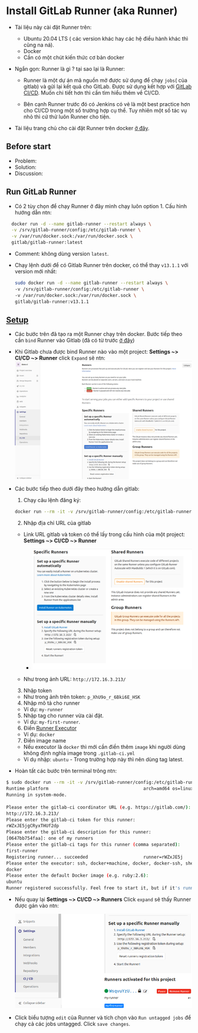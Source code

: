 # Install GitLab Runner (aka Runner)

- Tài liệu này cài đặt Runner trên:

  - Ubuntu 20.04 LTS ( các version khác hay các hệ điều hành khác thì cũng na ná).
  - Docker
  - Cần có một chút kiến thức cơ bản docker

- Ngắn gọn: Runner là gì ? tại sao lại là Runner:

  - Runner là một dự án mã nguồn mở được sử dụng để chạy `jobs`( của gitlab) và gửi lại kết quả cho GitLab. Được sử dụng kết hợp với [GitLab CI/CD](https://about.gitlab.com/stages-devops-lifecycle/continuous-integration/). Muốn chi tiết hơn thì cần tìm hiểu thêm về CI/CD.

  - Bên cạnh Runner trước đó có Jenkins có vẻ là một best practice hơn cho CI/CD trong một số trường hợp cụ thể. Tuy nhiên một số tác vụ nhỏ thì cứ thử luôn Runner cho tiện.

- Tài liệu trang chủ cho cài đặt Runner trên docker [ở đây](https://docs.gitlab.com/runner/install/docker.html).

## Before start

- Problem:
- Solution:
- Discussion:

## Run GitLab Runner

- Có 2 tùy chọn để chạy Runner ở đây mình chạy luôn option 1. Cấu hình hướng dẫn ntn:

```sh
  docker run -d --name gitlab-runner --restart always \
  -v /srv/gitlab-runner/config:/etc/gitlab-runner \
  -v /var/run/docker.sock:/var/run/docker.sock \
  gitlab/gitlab-runner:latest
```

- Comment: không dùng version `latest`.
- Chạy lệnh dưới để có Gitlab Runner trên docker, có thể thay `v13.1.1` với version mới nhất:

  ```sh
  sudo docker run -d --name gitlab-runner --restart always \
  -v /srv/gitlab-runner/config:/etc/gitlab-runner \
  -v /var/run/docker.sock:/var/run/docker.sock \
  gitlab/gitlab-runner:v13.1.1
  ```

## [Setup](https://docs.gitlab.com/runner/register/index.html#docker)

- Các bước trên đã tạo ra một Runner chạy trên docker. Bước tiếp theo cần `bind` Runner vào Gitlab (đã có từ trước [ở đây](http))

- Khi Gitlab chưa được bind Runner nào vào một project: **Settings ~> CI/CD ~> Runner** click `Expand` sẽ ntn:
  ![gitlab-without-runner](../../images/20200717-gitlab-without-runner.png)

- Các bước tiếp theo dưới đây theo hướng dẫn gitlab:

  1. Chạy câu lệnh đăng ký:

  ```sh
  docker run --rm -it -v /srv/gitlab-runner/config:/etc/gitlab-runner gitlab/gitlab-runner:v13.1.1 register
  ```

  2. Nhập địa chỉ URL của gitlab

  - Link URL gitlab và token có thể lấy trong cấu hình của một project: **Settings ~> CI/CD ~> Runner**

    - ![information](../../images/20200717-gitlab-runner-information.png)

  - Như trong ảnh URL: `http://172.16.3.213/`

  3. Nhập token

  - Như trong ảnh trên token: `p_XhU9o_r_6Bki6E_HSK`

  4. Nhập mô tả cho runner

  - Ví dụ: `my-runner`

  5. Nhập tag cho runner vừa cài đặt.

  - Ví dụ: `my-first-runner`.

  6. Điền [Runner Executor](https://docs.gitlab.com/runner/executors/README.html)

  - Ví dụ: `docker`

  7. Điền image name

  - Nếu executor là `docker` thì mới cần điền thêm `image` khi người dùng không định nghĩa image trong `.gitlab-ci.yml`
  - Ví dụ nhập: `ubuntu` - Trong trường hợp này thì nên dùng tag latest.

- Hoàn tất các bước trên terminal trông ntn:

```sh
$ sudo docker run --rm -it -v /srv/gitlab-runner/config:/etc/gitlab-runner gitlab/gitlab-runner:v13.1.1 register
Runtime platform                                    arch=amd64 os=linux pid=6 revision=6fbc7474 version=13.1.1
Running in system-mode.

Please enter the gitlab-ci coordinator URL (e.g. https://gitlab.com/):
http://172.16.3.213/
Please enter the gitlab-ci token for this runner:
rWZxJE5jgCRyxTHUf2dp
Please enter the gitlab-ci description for this runner:
[0647bb754faa]: one of my runners
Please enter the gitlab-ci tags for this runner (comma separated):
first-runner
Registering runner... succeeded                     runner=rWZxJE5j
Please enter the executor: ssh, docker+machine, docker, docker-ssh, shell, virtualbox, docker-ssh+machine, kubernetes, custom, parallels:
docker
Please enter the default Docker image (e.g. ruby:2.6):
ubuntu
Runner registered successfully. Feel free to start it, but if it's running already the config should be automatically reloaded!
```

- Nếu quay lại **Settings ~> CI/CD ~> Runners** Click `expand` sẽ thấy Runner được gán vào ntn:

  ![runner assigned](../../images/20200717-runner-assigned.png)

- Click biểu tượng `edit` của Runner và tích chọn vào `Run untagged jobs` để chạy cả các jobs untagged. Click `save changes`.
